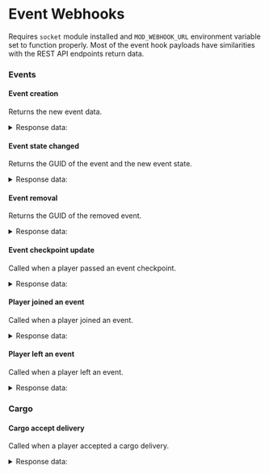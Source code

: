 # Event Webhooks

Requires `socket` module installed and `MOD_WEBHOOK_URL` environment variable set to function properly. Most of the event hook payloads have similarities with the REST API endpoints return data.

### Events

#### Event creation

Returns the new event data.

<details>
<summary>Response data:</summary>

```json
{
  "hook": "/Script/MotorTown.MotorTownPlayerController:ServerAddEvent",
  "timestamp": 1752044853012,
  "data": [
    {
      "State": 1,
      "EventType": 1,
      "RaceSetup": {
        "NumLaps": 0,
        "Route": { "RouteName": "", "Waypoints": [] },
        "VehicleKeys": [],
        "EngineKeys": []
      },
      "bInCountdown": false,
      "OwnerCharacterId": {
        "CharacterGuid": "EA50F9CE42B8A468F4FBFE8C42AD87ED",
        "UniqueNetId": "76561198041602277"
      },
      "Players": [],
      "EventGuid": "6E6705764C17B7F764098091A10567E7",
      "EventName": "EnhancedBrow's Event"
    }
  ]
}
```

</details>

#### Event state changed

Returns the GUID of the event and the new event state.

<details>
<summary>Response data:</summary>

```json
{
  "hook": "/Script/MotorTown.MotorTownPlayerController:ServerChangeEventState",
  "timestamp": 1752044853012,
  "data": [
    // similar event structure as above
  ]
}
```

</details>

#### Event removal

Returns the GUID of the removed event.

<details>
<summary>Response data:</summary>

```json
{
  "hook": "/Script/MotorTown.MotorTownPlayerController:ServerRemoveEvent",
  "timestamp": 1752044853012,
  "data": {
    "EventGuid": "835BB8FD4104E369D33C6BA74C41922A"
  }
}
```

</details>

#### Event checkpoint update

Called when a player passed an event checkpoint.

<details>
<summary>Response data:</summary>

```json
{
  "hook": "/Script/MotorTown.MotorTownPlayerController:ServerPassedRaceSection",
  "timestamp": 1752044853012,
  "data": {
    "PlayerId": "",
    "EventGuid": "",
    "SectionIndex": -1,
    "TotalTimeSeconds": 0,
    "LaptimeSeconds": 0
  }
}
```

</details>

#### Player joined an event

Called when a player joined an event.

<details>
<summary>Response data:</summary>

```json
{
  "hook": "/Script/MotorTown.MotorTownPlayerController:ServerJoinEvent",
  "timestamp": 1752044853012,
  "data": {
    "PlayerId": "",
    "EventGuid": ""
  }
}
```

</details>

#### Player left an event

Called when a player left an event.

<details>
<summary>Response data:</summary>

```json
{
  "hook": "/Script/MotorTown.MotorTownPlayerController:ServerLeaveEvent",
  "timestamp": 1752044853012,
  "data": {
    "PlayerId": "",
    "EventGuid": ""
  }
}
```

</details>

### Cargo

#### Cargo accept delivery

Called when a player accepted a cargo delivery.

<details>
<summary>Response data:</summary>

```json
{
  "hook": "/Script/MotorTown.MotorTownPlayerController:ServerAcceptDelivery",
  "timestamp": 1752044853012,
  "data": { "DeliveryId": 27, "PlayerId": "" }
}
```

</details>
